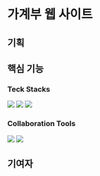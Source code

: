 # 가계부 웹 사이트


## 기획

## 핵심 기능


### Teck Stacks
<img src="https://img.shields.io/badge/python-3776AB?style=for-the-badge&logo=python&logoColor=white">
<img src="https://img.shields.io/badge/flask-3BABC3?style=for-the-badge&logo=flask&logoColor=white">
<img src="https://img.shields.io/badge/mysql-4479A1?style=for-the-badge&logo=mysql&logoColor=white">


### Collaboration Tools
<img src="https://img.shields.io/badge/github-181717?style=for-the-badge&logo=github&logoColor=white">
<img src="https://img.shields.io/badge/git-F05032?style=for-the-badge&logo=git&logoColor=white">


## 기여자
